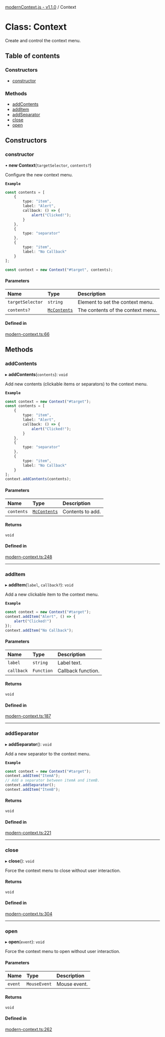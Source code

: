 [modernContext.js - v1.1.0](../README.md) / Context

# Class: Context

Create and control the context menu.

## Table of contents

### Constructors

- [constructor](Context.md#constructor)

### Methods

- [addContents](Context.md#addcontents)
- [addItem](Context.md#additem)
- [addSeparator](Context.md#addseparator)
- [close](Context.md#close)
- [open](Context.md#open)

## Constructors

### constructor

• **new Context**(`targetSelector`, `contents?`)

Configure the new context menu.

**`Example`**

```ts
const contents = [
    {
        type: "item",
        label: "Alert",
        callback: () => {
            alert("Clicked!");
        }
    },
    {
        type: "separator"
    },
    {
        type: "item",
        label: "No Callback"
    }
];

const context = new Context("#target", contents);
```

#### Parameters

| Name | Type | Description |
| :------ | :------ | :------ |
| `targetSelector` | `string` | Element to set the context menu. |
| `contents?` | [`McContents`](../README.md#mccontents) | The contents of the context menu. |

#### Defined in

[modern-context.ts:66](https://github.com/Robot-Inventor/modern-context.js/blob/6ae4d03/src/modern-context.ts#L66)

## Methods

### addContents

▸ **addContents**(`contents`): `void`

Add new contents (clickable items or separators) to the context menu.

**`Example`**

```ts
const context = new Context("#target");
const contents = [
    {
        type: "item",
        label: "Alert",
        callback: () => {
            alert("Clicked!");
        }
    },
    {
        type: "separator"
    },
    {
        type: "item",
        label: "No Callback"
    }
];
context.addContents(contents);
```

#### Parameters

| Name | Type | Description |
| :------ | :------ | :------ |
| `contents` | [`McContents`](../README.md#mccontents) | Contents to add. |

#### Returns

`void`

#### Defined in

[modern-context.ts:248](https://github.com/Robot-Inventor/modern-context.js/blob/6ae4d03/src/modern-context.ts#L248)

___

### addItem

▸ **addItem**(`label`, `callback?`): `void`

Add a new clickable item to the context menu.

**`Example`**

```ts
const context = new Context("#target");
context.addItem("Alert", () => {
    alert("Clicked!")
});
context.addItem("No Callback");
```

#### Parameters

| Name | Type | Description |
| :------ | :------ | :------ |
| `label` | `string` | Label text. |
| `callback` | `Function` | Callback function. |

#### Returns

`void`

#### Defined in

[modern-context.ts:187](https://github.com/Robot-Inventor/modern-context.js/blob/6ae4d03/src/modern-context.ts#L187)

___

### addSeparator

▸ **addSeparator**(): `void`

Add a new separator to the context menu.

**`Example`**

```ts
const context = new Context("#target");
context.addItem("ItemA");
// Add a separator between itemA and itemB.
context.addSeparator();
context.addItem("ItemB");
```

#### Returns

`void`

#### Defined in

[modern-context.ts:221](https://github.com/Robot-Inventor/modern-context.js/blob/6ae4d03/src/modern-context.ts#L221)

___

### close

▸ **close**(): `void`

Force the context menu to close without user interaction.

#### Returns

`void`

#### Defined in

[modern-context.ts:304](https://github.com/Robot-Inventor/modern-context.js/blob/6ae4d03/src/modern-context.ts#L304)

___

### open

▸ **open**(`event`): `void`

Force the context menu to open without user interaction.

#### Parameters

| Name | Type | Description |
| :------ | :------ | :------ |
| `event` | `MouseEvent` | Mouse event. |

#### Returns

`void`

#### Defined in

[modern-context.ts:262](https://github.com/Robot-Inventor/modern-context.js/blob/6ae4d03/src/modern-context.ts#L262)
